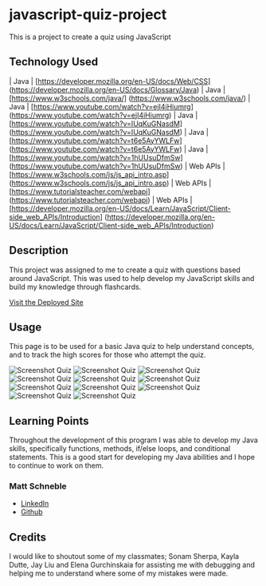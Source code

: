 # javascript-quiz-project
This is a project to create a quiz using JavaScript

## Technology Used 

| Java | [https://developer.mozilla.org/en-US/docs/Web/CSS] (https://developer.mozilla.org/en-US/docs/Glossary/Java)
| Java | [https://www.w3schools.com/java/] (https://www.w3schools.com/java/)
| Java | [https://www.youtube.com/watch?v=ejI4iHiumrg] (https://www.youtube.com/watch?v=ejI4iHiumrg)
| Java | [https://www.youtube.com/watch?v=IUqKuGNasdM] (https://www.youtube.com/watch?v=IUqKuGNasdM)
| Java | [https://www.youtube.com/watch?v=t6e5AyYWLFw] (https://www.youtube.com/watch?v=t6e5AyYWLFw)
| Java | [https://www.youtube.com/watch?v=1hUUsuDfmSw] (https://www.youtube.com/watch?v=1hUUsuDfmSw)
| Web APIs | [https://www.w3schools.com/js/js_api_intro.asp] (https://www.w3schools.com/js/js_api_intro.asp)
| Web APIs | [https://www.tutorialsteacher.com/webapi] (https://www.tutorialsteacher.com/webapi)
| Web APIs | [https://developer.mozilla.org/en-US/docs/Learn/JavaScript/Client-side_web_APIs/Introduction] (https://developer.mozilla.org/en-US/docs/Learn/JavaScript/Client-side_web_APIs/Introduction)

## Description 

This project was assigned to me to create a quiz with questions based around JavaScript. This was used to help develop my JavaScript skills and build my knowledge through flashcards. 

[Visit the Deployed Site](https://mattschneble.github.io/javascript-quiz-project/)

## Usage 

This page is to be used for a basic Java quiz to help understand concepts, and to track the high scores for those who attempt the quiz.  

![Screenshot Quiz](./assets/images/Quiz%20Start.png)
![Screenshot Quiz](./assets/images/Quiz%20Question%20%231.png)
![Screenshot Quiz](./assets/images/Quiz%20Question%20%232.png)
![Screenshot Quiz](./assets/images/Quiz%20Question%20%233.png)
![Screenshot Quiz](./assets/images/Quiz%20Question%20%234.png)
![Screenshot Quiz](./assets/images/Quiz%20Question%20%235.png)
![Screenshot Quiz](./assets/images/Quiz%20Question%20%236.png)
![Screenshot Quiz](./assets/images/Quiz%20Question%20%237.png)
![Screenshot Quiz](./assets/images/Quiz%20Question%20%238.png)
![Screenshot Quiz](./assets/images/Quiz%20End%20-%20Add%20Initials.png)
![Screenshot Quiz](./assets/images/Quiz%20High%20Scores.png)

## Learning Points 

Throughout the development of this program I was able to develop my Java skills, specifically functions, methods, if/else loops, and conditional statements. This is a good start for developing my Java abilities and I hope to continue to work on them. 

### Matt Schneble

* [LinkedIn](https://www.linkedin.com/in/matthew-schneble/)
* [Github](https://github.com/mattschneble)

## Credits

I would like to shoutout some of my classmates; Sonam Sherpa, Kayla Dutte, Jay Liu and Elena Gurchinskaia for assisting me with debugging and helping me to understand where some of my mistakes were made. 